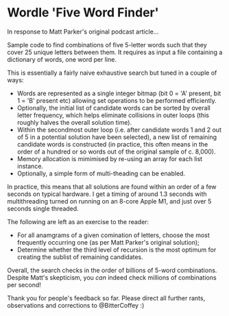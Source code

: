 Wordle 'Five Word Finder'
=========================

In response to Matt Parker's original podcast article...

Sample code to find combinations of five 5-letter words such that they
cover 25 unique letters between them. It requires as input a file containing
a dictionary of words, one word per line.

This is essentially a fairly naive exhaustive search but tuned in a couple of ways:

- Words are represented as a single integer bitmap (bit 0 = 'A' present,
  bit 1 = 'B' present etc) allowing set operations to be performed
  efficiently.
- Optionally, the initial list of candidate words can be sorted by overall
  letter frequency, which helps eliminate collisions in outer loops (this
  roughly halves the overall solution time).
- Within the secondmost outer loop (i.e. after candidate words 1 and 2 out of
  5 in a potential solution have been selected), a new list of remaining
  candidate words is constructed (in practice, this often means in the order of
  a hundred or so words out of the original sample of c. 8,000).
- Memory allocation is mimimised by re-using an array for each list instance.
- Optionally, a simple form of multi-theading can be enabled.

In practice, this means that all solutions are found within an order of
a few seconds on typical hardware. I get a timing of around 1.3 seconds with
multithreading turned on running on an 8-core Apple M1, and just over 5 seconds
single threaded.

The following are left as an exercise to the reader:

- For all anamgrams of a given comination of letters, choose the most frequently
  occurring one (as per Matt Parker's original solution);
- Determine whether the third level of recursion is the most optimum for creating
  the sublist of remaining candidates.

Overall, the search checks in the order of billions of 5-word combinations. Despite
Matt's skepticism, you *can* indeed check millions of combinations per second!

Thank you for people's feedback so far. Please direct all further rants, observations
and corrections to @BitterCoffey :)
